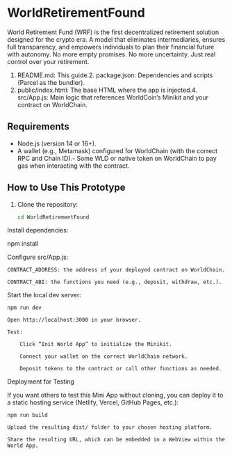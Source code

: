 # WorldRetirementFound
World Retirement Fund (WRF) is the first decentralized retirement solution designed for the crypto era. A model that eliminates intermediaries, ensures full transparency, and empowers individuals to plan their financial future with autonomy. No more empty promises. No more uncertainty. Just real control over your retirement.

1. README.md: This guide.2. package.json: Dependencies and scripts (Parcel as the bundler).
3. public/index.html: The base HTML where the app is injected.4. src/App.js: Main logic that references WorldCoin’s Minikit and your contract on WorldChain.
## Requirements
- Node.js (version 14 or 16+).
- A wallet (e.g., Metamask) configured for WorldChain (with the correct RPC and Chain ID).- Some WLD or native token on WorldChain to pay gas when interacting with the contract.
## How to Use This Prototype
1. Clone the repository:
   ```bash   git clone https://github.com/vvcc77/WorldRetirementFound.git
   cd WorldRetirementFound
Install dependencies:

npm install

Configure src/App.js:

    CONTRACT_ADDRESS: the address of your deployed contract on WorldChain.

    CONTRACT_ABI: the functions you need (e.g., deposit, withdraw, etc.).

Start the local dev server:

    npm run dev

    Open http://localhost:3000 in your browser.

    Test:

        Click “Init World App” to initialize the Minikit.

        Connect your wallet on the correct WorldChain network.

        Deposit tokens to the contract or call other functions as needed.

Deployment for Testing

If you want others to test this Mini App without cloning, you can deploy it to a static hosting service (Netlify, Vercel, GitHub Pages, etc.):

    npm run build

    Upload the resulting dist/ folder to your chosen hosting platform.

    Share the resulting URL, which can be embedded in a WebView within the World App.
